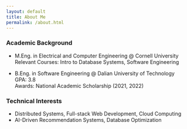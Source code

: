 ```yaml
---
layout: default
title: About Me
permalink: /about.html
---
```


### Academic Background

- M.Eng. in Electrical and Computer Engineering @ Cornell University  
  Relevant Courses: Intro to Database Systems, Software Engineering

- B.Eng. in Software Engineering @ Dalian University of Technology  
  GPA: 3.8  
  Awards: National Academic Scholarship (2021, 2022)

### Technical Interests

- Distributed Systems, Full-stack Web Development, Cloud Computing
- AI-Driven Recommendation Systems, Database Optimization